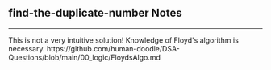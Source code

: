 <h2>find-the-duplicate-number Notes</h2><hr>This is not a very intuitive solution! Knowledge of Floyd's algorithm is necessary. 
https://github.com/human-doodle/DSA-Questions/blob/main/00_logic/FloydsAlgo.md

